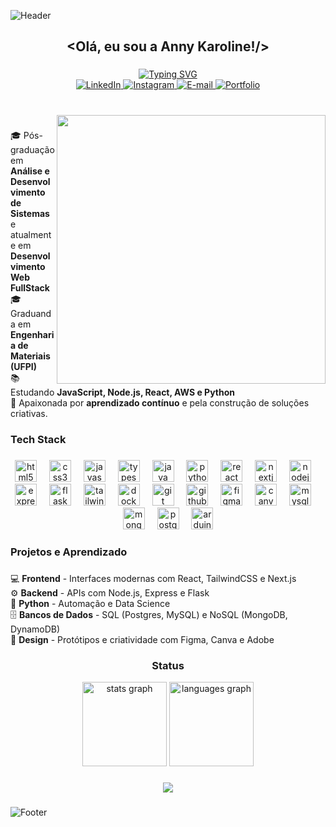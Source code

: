 ![Header](https://capsule-render.vercel.app/api?type=waving&height=130&color=gradient&customColorList=20&section=header)

###

<h2 align="center">&lt;Olá, eu sou a Anny Karoline!/&gt;</h2>

###

<div align="center">
  <a href="https://git.io/typing-svg">
    <img src="https://readme-typing-svg.demolab.com?font=Fira+Code&weight=600&size=25&pause=1000&color=F736CA&background=FF56FF00&center=true&width=550&lines=FullStack+Developer+em+Evolução+💻;Apaixonada+por+Aprendizado+Contínuo+🧠;Explorando+Cloud,+JS+%26+Data+Science+☁️;Criando+Projetos+e+Desafios+🚀" alt="Typing SVG" />
  </a>
</div>


<div align="center">
  <a href="https://www.linkedin.com/in/annykarolinedecarvalhomartins/">
    <img src="https://imgur.com/jKkNHgw.png" alt="LinkedIn" />
  </a>
  <a href="https://www.instagram.com/AnnyKaah_/">
    <img src="https://imgur.com/bNwVY6P.png" alt="Instagram" />
  </a>
  <a href="mailto:annykamartins@icloud.com">
    <img src="https://imgur.com/s3EST1a.png" alt="E-mail" />
  </a>
  <a href="https://anny-dev.vercel.app/">
    <img src="https://imgur.com/h6g4lQ2.png" alt="Portfolio" />
  </a>
</div>

###

<br clear="both">

<img align="right" height="430" src="https://i.imgur.com/C4BmKgw.png"  />

###

<p align="left">
🎓 Pós-graduação em <b>Análise e Desenvolvimento de Sistemas</b> e atualmente em <b>Desenvolvimento Web FullStack</b><br>
🎓 Graduanda em <b>Engenharia de Materiais (UFPI)</b><br>
📚 Estudando <b>JavaScript, Node.js, React, AWS e Python</b><br>
🧠 Apaixonada por <b>aprendizado contínuo</b> e pela construção de soluções criativas.
</p>

###

<h3 align="left">Tech Stack</h3>

###

<div align="center">
  <img src="https://cdn.jsdelivr.net/gh/devicons/devicon/icons/html5/html5-original.svg" height="35" alt="html5 logo" />
  <img width="12" />
  <img src="https://cdn.jsdelivr.net/gh/devicons/devicon/icons/css3/css3-original.svg" height="35" alt="css3 logo" />
  <img width="12" />
  <img src="https://cdn.jsdelivr.net/gh/devicons/devicon/icons/javascript/javascript-original.svg" height="35" alt="javascript logo" />
  <img width="12" />
  <img src="https://cdn.jsdelivr.net/gh/devicons/devicon/icons/typescript/typescript-original.svg" height="35" alt="typescript logo" />
  <img width="12" />
  <img src="https://cdn.jsdelivr.net/gh/devicons/devicon/icons/java/java-original.svg" height="35" alt="java logo" />
  <img width="12" />
  <img src="https://cdn.jsdelivr.net/gh/devicons/devicon/icons/python/python-original.svg" height="35" alt="python logo" />
  <img width="12" />
  <img src="https://cdn.jsdelivr.net/gh/devicons/devicon/icons/react/react-original.svg" height="35" alt="react logo" />
  <img width="12" />
  <img src="https://cdn.jsdelivr.net/gh/devicons/devicon/icons/nextjs/nextjs-original.svg" height="35" alt="nextjs logo" />
  <img width="12" />
  <img src="https://cdn.jsdelivr.net/gh/devicons/devicon/icons/nodejs/nodejs-original.svg" height="35" alt="nodejs logo" />
  <img width="12" />
  <img src="https://cdn.jsdelivr.net/gh/devicons/devicon/icons/express/express-original.svg" height="35" alt="express logo" />
  <img width="12" />
  <img src="https://cdn.jsdelivr.net/gh/devicons/devicon/icons/flask/flask-original.svg" height="35" alt="flask logo" />
  <img width="12" />
  <img src="https://cdn.jsdelivr.net/gh/devicons/devicon/icons/tailwindcss/tailwindcss-original.svg" height="35" alt="tailwindcss logo" />
  <img width="12" />
  <img src="https://cdn.jsdelivr.net/gh/devicons/devicon/icons/docker/docker-original.svg" height="35" alt="docker logo" />
  <img width="12" />
  <img src="https://cdn.jsdelivr.net/gh/devicons/devicon/icons/git/git-original.svg" height="35" alt="git logo" />
  <img width="12" />
  <img src="https://cdn.jsdelivr.net/gh/devicons/devicon/icons/github/github-original.svg" height="35" alt="github logo" />
  <img width="12" />
  <img src="https://cdn.jsdelivr.net/gh/devicons/devicon/icons/figma/figma-original.svg" height="35" alt="figma logo" />
  <img width="12" />
  <img src="https://cdn.jsdelivr.net/gh/devicons/devicon/icons/canva/canva-original.svg" height="35" alt="canva logo" />
  <img width="12" />
  <img src="https://cdn.jsdelivr.net/gh/devicons/devicon/icons/mysql/mysql-original.svg" height="35" alt="mysql logo" />
  <img width="12" />
  <img src="https://cdn.jsdelivr.net/gh/devicons/devicon/icons/mongodb/mongodb-original.svg" height="35" alt="mongodb logo" />
  <img width="12" />
  <img src="https://cdn.jsdelivr.net/gh/devicons/devicon/icons/postgresql/postgresql-original.svg" height="35" alt="postgresql logo" />
  <img width="12" />
  <img src="https://cdn.jsdelivr.net/gh/devicons/devicon/icons/arduino/arduino-original.svg" height="35" alt="arduino logo" />
</div>

###

<h3 align="left">Projetos e Aprendizado</h3>

###

<p align="left">
 💻 <b>Frontend</b> - Interfaces modernas com React, TailwindCSS e Next.js<br>
 ⚙️ <b>Backend</b> - APIs com Node.js, Express e Flask<br>
 🐍 <b>Python</b> - Automação e Data Science<br>
 🗄️ <b>Bancos de Dados</b> - SQL (Postgres, MySQL) e NoSQL (MongoDB, DynamoDB)<br>
 🎨 <b>Design</b> - Protótipos e criatividade com Figma, Canva e Adobe<br>
</p>

###

<h3 align="center">Status</h3>

<div align="center">
  <img src="https://github-readme-stats.vercel.app/api?username=AnnyKaah&hide_title=false&hide_rank=false&show_icons=true&include_all_commits=true&count_private=true&disable_animations=false&theme=ambient_gradient&locale=pt-br&hide_border=false" height="135" alt="stats graph"  />
  <img src="https://github-readme-stats.vercel.app/api/top-langs?username=AnnyKaah&locale=pt-br&hide_title=true&layout=compact&card_width=320&langs_count=7&theme=ambient_gradient&hide_border=false" height="135" alt="languages graph"  />
</div>

###

<div align="center">
  <img src="https://visitor-badge.laobi.icu/badge?page_id=AnnyKaah.AnnyKaah&left_color=violet&right_color=cornflowerblue" />
</div>

###

![Footer](https://capsule-render.vercel.app/api?type=waving&height=130&color=gradient&customColorList=20&section=footer)
